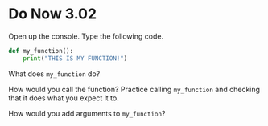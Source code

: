 # Do Now 3.02

Open up the console. Type the following code.

```python
def my_function(): 
    print("THIS IS MY FUNCTION!")
```

What does `my_function` do?   
   
   


How would you call the function? Practice calling `my_function` and checking that it does what you expect it to.   
   
   


How would you add arguments to `my_function`?   
   
   


